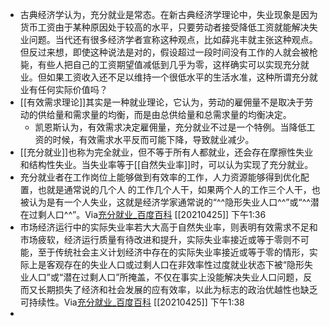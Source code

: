 - 古典经济学认为，充分就业是常态。在新古典经济学理论中，失业现象是因为货币工资由于某种原因处于较高的水平，只要劳动者接受降低工资就能解决失业问题。当代还有很多经济学者宣称这种观点，比如薛兆丰就主张这种观点。但反过来想，即使这种说法是对的，假设超过一段时间没有工作的人就会被枪毙，有些人把自己的工资期望值减低到几乎为零，这样确实可以实现充分就业。但如果工资收入还不足以维持一个很低水平的生活水准，这种所谓充分就业有任何实际价值吗？
- [[有效需求理论]]其实是一种就业理论，它认为，劳动的雇佣量不是取决于劳动的供给量和需求量的均衡，而是由总供给量和总需求量的均衡决定。
    - 凯恩斯认为，有效需求决定雇佣量，充分就业不过是一个特例。当降低工资的时候，有效需求水平反而可能下降，导致就业减少。
- [[充分就业]]也称为完全就业，但不等于所有人都就业，还会存在摩擦性失业和结构性失业。当失业率等于[[自然失业率]]时，可以认为实现了充分就业。
- 充分就业者在工作岗位上能够做到有效率的工作，人力资源能够得到优化配置，也就是通常说的几个人 的工作几个人干，如果两个人的工作三个人干，也被认为是有一个人失业，这就是经济学家通常说的“^^隐形失业人口^^”或“^^潜在过剩人口^^”。Via[充分就业_百度百科](https://baike.baidu.com/item/%E5%85%85%E5%88%86%E5%B0%B1%E4%B8%9A) [[20210425]] 下午1:36
- 市场经济运行中的实际失业率若大大高于自然失业率，则表明有效需求不足和市场疲软，经济运行质量有待改进和提升，实际失业率接近或等于零则不可能，至于传统社会主义计划经济中存在的实际失业率接近或等于零的情形，实际上是客观存在的失业人口或过剩人口在非效率性过度就业状态下被“隐形失业人口”或“潜在过剩人口”所掩盖，不仅在事实上没能解决失业人口问题，反而又长期损失了经济和社会发展的应有效率，以此为标志的政治优越性也缺乏可持续性。Via[充分就业_百度百科](https://baike.baidu.com/item/%E5%85%85%E5%88%86%E5%B0%B1%E4%B8%9A) [[20210425]] 下午1:38
- 
